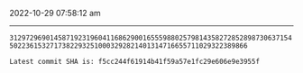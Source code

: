 2022-10-29 07:58:12 am

---

`312972969014587192319604116862900165559880257981435827285289873063715450223615327173822932510003292821401314716655711029322389866`

`Latest commit SHA is: f5cc244f61914b41f59a57e1fc29e606e9e3955f `
